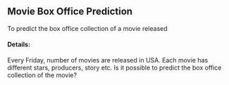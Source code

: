 ## Movie Box Office Prediction
To predict the box office collection of a movie released

#### Details:
Every Friday, number of movies are released in USA. Each movie has different stars, producers, story etc. Is it possible to predict the box office collection of the movie?
